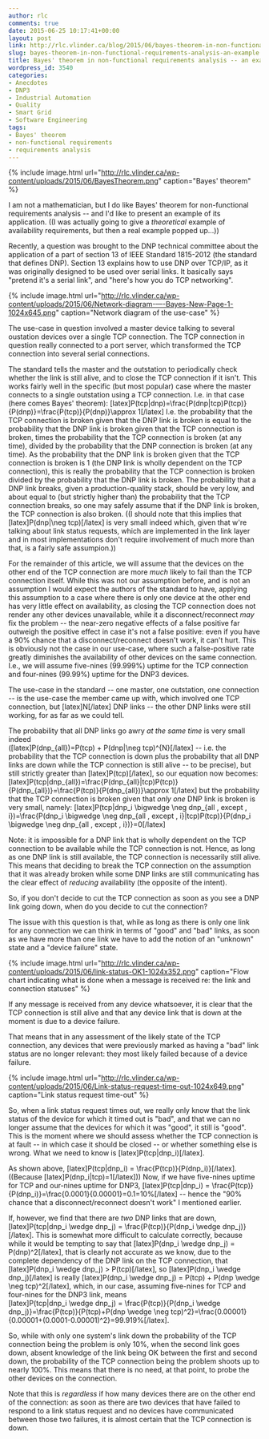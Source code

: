 ```yaml
---
author: rlc
comments: true
date: 2015-06-25 10:17:41+00:00
layout: post
link: http://rlc.vlinder.ca/blog/2015/06/bayes-theorem-in-non-functional-requirements-analysis-an-example/
slug: bayes-theorem-in-non-functional-requirements-analysis-an-example
title: Bayes' theorem in non-functional requirements analysis -- an example
wordpress_id: 3540
categories:
- Anecdotes
- DNP3
- Industrial Automation
- Quality
- Smart Grid
- Software Engineering
tags:
- Bayes' theorem
- non-functional requirements
- requirements analysis
---
```


{% include image.html url="http://rlc.vlinder.ca/wp-content/uploads/2015/06/BayesTheorem.png" caption="Bayes' theorem" %}

I am not a mathematician, but I do like Bayes' theorem for non-functional requirements analysis -- and I'd like to present an example of its application. ((I was actually going to give a _theoretical_ example of availability requirements, but then a real example popped up...))
<!--more-->
Recently, a question was brought to the DNP technical committee about the application of a part of section 13 of IEEE Standard 1815-2012 (the standard that defines DNP). Section 13 explains how to use DNP over TCP/IP, as it was originally designed to be used over serial links. It basically says "pretend it's a serial link", and "here's how you do TCP networking".

{% include image.html url="http://rlc.vlinder.ca/wp-content/uploads/2015/06/Network-diagram-—-Bayes-New-Page-1-1024x645.png" caption="Network diagram of the use-case" %}

The use-case in question involved a master device talking to several oustation devices over a single TCP connection. The TCP connection in question really connected to a port server, which transformed the TCP connection into several serial connections.

The standard tells the master and the outstation to periodically check whether the link is still alive, and to close the TCP connection if it isn't. This works fairly well in the specific (but most popular) case where the master connects to a single outstation using a TCP connection. I.e. in that case (here comes Bayes' theorem):
[latex]P(tcp|dnp)=\frac{P(dnp|tcp)P(tcp)}{P(dnp)}=\frac{P(tcp)}{P(dnp)}\approx 1[/latex]
I.e. the probability that the TCP connection is broken given that the DNP link is broken is equal to the probability that the DNP link is broken given that the TCP connection is broken, times the probability that the TCP connection is broken (at any time), divided by the probability that the DNP connection is broken (at any time). As the probability that the DNP link is broken given that the TCP connection is broken is 1 (the DNP link is wholly dependent on the TCP connection), this is really the probability that the TCP connection is broken divided by the probability that the DNP link is broken. The probability that a DNP link breaks, given a production-quality stack, should be very low, and about equal to (but strictly higher than) the probability that the TCP connection breaks, so one may safely assume that if the DNP link is broken, the TCP connection is also broken. ((I should note that this implies that [latex]P(dnp|\neg tcp)[/latex] is very small indeed which, given that w're talking about link status requests, which are implemented in the link layer and in most implementations don't require involvement of much more than that, is a fairly safe assumpion.))

For the remainder of this article, we will assume that the devices on the other end of the TCP connection are more _much_ likely to fail than the TCP connection itself. While this was not our assumption before, and is not an assumption I would expect the authors of the standard to have, applying this assumption to a case where there is only one device at the other end has very little effect on availability, as closing the TCP connection does not render any other devices unavailable, while it a disconnect/reconnect _may_ fix the problem -- the near-zero negative effects of a false positive far outweigh the positive effect in case it's not a false positive: even if you have a 90% chance that a disconnect/reconnect doesn't work, it can't hurt. This is obviously not the case in our use-case, where such a false-positive rate greatly diminishes the availability of other devices on the same connection. I.e., we will assume five-nines (99.999%) uptime for the TCP connection and four-nines (99.99%) uptime for the DNP3 devices.

The use-case in the standard -- one master, one outstation, one connection -- is the use-case the member came up with, which involved one TCP connection, but [latex]N[/latex] DNP links -- the other DNP links were still working, for as far as we could tell.

The probability that all DNP links go awry _at the same time_ is very small indeed  
([latex]P(dnp_{all})=P(tcp) + P(dnp|\neg tcp)^{N}[/latex] -- i.e. the probability that the TCP connection is down plus the probability that all DNP links are down while the TCP connection is still alive -- to be precise), but still strictly greater than [latex]P(tcp)[/latex], so our equation now becomes:
[latex]P(tcp|dnp_{all})=\frac{P(dnp_{all}|tcp)P(tcp)}{P(dnp_{all})}=\frac{P(tcp)}{P(dnp_{all})}\approx 1[/latex]
but the probability that the TCP connection is broken given that _only one_ DNP link is broken is very small, namely:
[latex]P(tcp|dnp_i \bigwedge \neg dnp_{all \, except \, i})=\frac{P(dnp_i \bigwedge \neg dnp_{all \, except \, i}|tcp)P(tcp)}{P(dnp_i \bigwedge \neg dnp_{all \, except \, i})}=0[/latex]

Note: it is impossible for a DNP link that is wholly dependent on the TCP connection to be available while the TCP connection is not. Hence, as long as one DNP link is still available, the TCP connection is necessarily still alive. This means that deciding to break the TCP connection on the assumption that it was already broken while some DNP links are still communicating has the clear effect of _reducing_ availability (the opposite of the intent).

So, if you don't decide to cut the TCP connection as soon as you see a DNP link going down, when do you decide to cut the connection?

The issue with this question is that, while as long as there is only one link for any connection we can think in terms of "good" and "bad" links, as soon as we have more than one link we have to add the notion of an "unknown" state and a "device failure" state.

{% include image.html url="http://rlc.vlinder.ca/wp-content/uploads/2015/06/link-status-OK1-1024x352.png" caption="Flow chart indicating what is done when a message is received re: the link and connection statuses" %}

If any message is received from any device whatsoever, it is clear that the TCP connection is still alive and that any device link that is down at the moment is due to a device failure.

That means that in any assessment of the likely state of the TCP connection, any devices that were previously marked as having a "bad" link status are no longer relevant: they most likely failed because of a device failure.

{% include image.html url="http://rlc.vlinder.ca/wp-content/uploads/2015/06/Link-status-request-time-out-1024x649.png" caption="Link status request time-out" %}

So, when a link status request times out, we really only know that the link status of the device for which it timed out is "bad", and that we can no longer assume that the devices for which it was "good", it still is "good". This is the moment where we should assess whether the TCP connection is at fault -- in which case it should be closed -- or whether something else is wrong. What we need to know is [latex]P(tcp|dnp_i)[/latex].

As shown above, [latex]P(tcp|dnp_i) = \frac{P(tcp)}{P(dnp_i)}[/latex]. ((Because [latex]P(dnp_i|tcp)=1[/latex])) Now, if we have five-nines uptime for TCP and our-nines uptime for DNP3, [latex]P(tcp|dnp_i) = \frac{P(tcp)}{P(dnp_i)}=\frac{0.0001}{0.00001}=0.1=10\%[/latex] -- hence the "90% chance that a disconnect/reconnect doesn't work" I mentioned earlier.

If, however, we find that there are _two_ DNP links that are down, [latex]P(tcp|dnp_i \wedge dnp_j) = \frac{P(tcp)}{P(dnp_i \wedge dnp_j)}[/latex]. This is somewhat more difficult to calculate correctly, because while it would be tempting to say that [latex]P(dnp_i \wedge dnp_j) = P(dnp)^2[/latex], that is clearly not accurate as we know, due to the complete dependency of the DNP link on the TCP connection, that [latex]P(dnp_i \wedge dnp_j) > P(tcp)[/latex], so [latex]P(dnp_i \wedge dnp_j)[/latex] is really [latex]P(dnp_i \wedge dnp_j) = P(tcp) + P(dnp \wedge \neg tcp)^2[/latex], which, in our case, assuming five-nines for TCP and four-nines for the DNP3 link, means  
[latex]P(tcp|dnp_i \wedge dnp_j) = \frac{P(tcp)}{P(dnp_i \wedge dnp_j)}=\frac{P(tcp)}{P(tcp)+P(dnp \wedge \neg tcp)^2}=\frac{0.00001}{0.00001+(0.0001-0.00001)^2}=99.919\%[/latex].

So, while with only one system's link down the probability of the TCP connection being the problem is only 10%, when the second link goes down, absent knowledge of the link being OK between the first and second down, the probability of the TCP connection being the problem shoots up to nearly 100%. This means that there is no need, at that point, to probe the other devices on the connection.

Note that this is _regardless_ if how many devices there are on the other end of the connection: as soon as there are two devices that have failed to respond to a link status request and no devices have communicated between those two failures, it is almost certain that the TCP connection is down.

